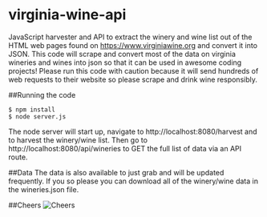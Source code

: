 virginia-wine-api
================

JavaScript harvester and API to extract the winery and wine list out of the HTML web pages found on https://www.virginiawine.org and convert it into JSON. This code will scrape and convert most of the data on virginia wineries and wines into json so that it can be used in awesome coding projects! Please run this code with caution because it will send hundreds of web requests to their website so please scrape and drink wine responsibly.

##Running the code

``` shell
$ npm install
$ node server.js
```

The node server will start up, navigate to http://localhost:8080/harvest and to harvest the winery/wine list. Then go to http://localhost:8080/api/wineries to GET the full list of data via an API route.

##Data
The data is also available to just grab and will be updated frequently. If you so please you can download all of the winery/wine data in the wineries.json file.


##Cheers
![Cheers](https://media.giphy.com/media/10pVtJi0VzADHa/giphy.gif)


 

